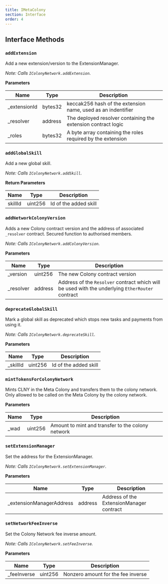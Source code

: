 ```yaml
---
title: IMetaColony
section: Interface
order: 4
---
```


  
## Interface Methods

### `addExtension`

Add a new extension/version to the ExtensionManager.

*Note: Calls `IColonyNetwork.addExtension`.*

**Parameters**

|Name|Type|Description|
|---|---|---|
|_extensionId|bytes32|keccak256 hash of the extension name, used as an indentifier
|_resolver|address|The deployed resolver containing the extension contract logic
|_roles|bytes32|A byte array containing the roles required by the extension


### `addGlobalSkill`

Add a new global skill.

*Note: Calls `IColonyNetwork.addSkill`.*


**Return Parameters**

|Name|Type|Description|
|---|---|---|
|skillId|uint256|Id of the added skill

### `addNetworkColonyVersion`

Adds a new Colony contract version and the address of associated `_resolver` contract. Secured function to authorised members.

*Note: Calls `IColonyNetwork.addColonyVersion`.*

**Parameters**

|Name|Type|Description|
|---|---|---|
|_version|uint256|The new Colony contract version
|_resolver|address|Address of the `Resolver` contract which will be used with the underlying `EtherRouter` contract


### `deprecateGlobalSkill`

Mark a global skill as deprecated which stops new tasks and payments from using it.

*Note: Calls `IColonyNetwork.deprecateSkill`.*

**Parameters**

|Name|Type|Description|
|---|---|---|
|_skillId|uint256|Id of the added skill


### `mintTokensForColonyNetwork`

Mints CLNY in the Meta Colony and transfers them to the colony network. Only allowed to be called on the Meta Colony by the colony network.


**Parameters**

|Name|Type|Description|
|---|---|---|
|_wad|uint256|Amount to mint and transfer to the colony network


### `setExtensionManager`

Set the address for the ExtensionManager.

*Note: Calls `IColonyNetwork.setExtensionManager`.*

**Parameters**

|Name|Type|Description|
|---|---|---|
|_extensionManagerAddress|address|Address of the ExtensionManager contract


### `setNetworkFeeInverse`

Set the Colony Network fee inverse amount.

*Note: Calls `IColonyNetwork.setFeeInverse`.*

**Parameters**

|Name|Type|Description|
|---|---|---|
|_feeInverse|uint256|Nonzero amount for the fee inverse